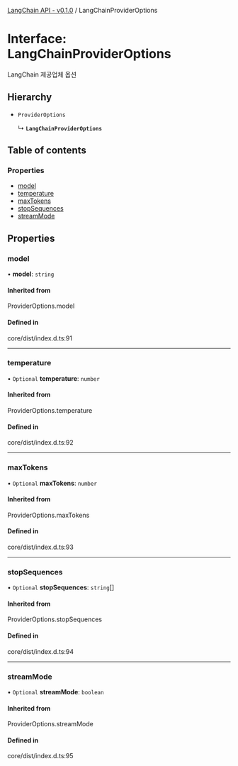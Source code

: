[LangChain API - v0.1.0](../README.md) / LangChainProviderOptions

# Interface: LangChainProviderOptions

LangChain 제공업체 옵션

## Hierarchy

- `ProviderOptions`

  ↳ **`LangChainProviderOptions`**

## Table of contents

### Properties

- [model](LangChainProviderOptions.md#model)
- [temperature](LangChainProviderOptions.md#temperature)
- [maxTokens](LangChainProviderOptions.md#maxtokens)
- [stopSequences](LangChainProviderOptions.md#stopsequences)
- [streamMode](LangChainProviderOptions.md#streammode)

## Properties

### <a id="model" name="model"></a> model

• **model**: `string`

#### Inherited from

ProviderOptions.model

#### Defined in

core/dist/index.d.ts:91

___

### <a id="temperature" name="temperature"></a> temperature

• `Optional` **temperature**: `number`

#### Inherited from

ProviderOptions.temperature

#### Defined in

core/dist/index.d.ts:92

___

### <a id="maxtokens" name="maxtokens"></a> maxTokens

• `Optional` **maxTokens**: `number`

#### Inherited from

ProviderOptions.maxTokens

#### Defined in

core/dist/index.d.ts:93

___

### <a id="stopsequences" name="stopsequences"></a> stopSequences

• `Optional` **stopSequences**: `string`[]

#### Inherited from

ProviderOptions.stopSequences

#### Defined in

core/dist/index.d.ts:94

___

### <a id="streammode" name="streammode"></a> streamMode

• `Optional` **streamMode**: `boolean`

#### Inherited from

ProviderOptions.streamMode

#### Defined in

core/dist/index.d.ts:95
